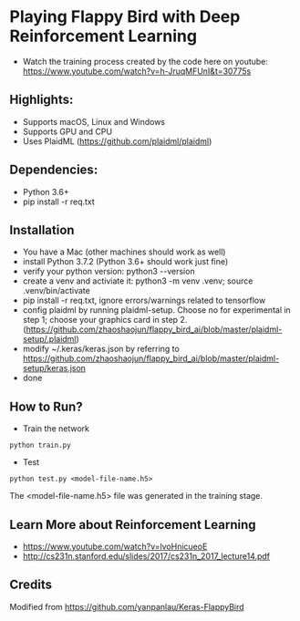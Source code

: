 # Playing Flappy Bird with Deep Reinforcement Learning
* Watch the training process created by the code here on youtube: https://www.youtube.com/watch?v=h-JruqMFUnI&t=30775s

## Highlights:
* Supports macOS, Linux and Windows
* Supports GPU and CPU
* Uses PlaidML (https://github.com/plaidml/plaidml)

## Dependencies:
* Python 3.6+
* pip install -r req.txt

## Installation
* You have a Mac (other machines should work as well)
* install Python 3.7.2 (Python 3.6+ should work just fine)
* verify your python version: python3 --version
* create a venv and activiate it: python3 -m venv .venv; source .venv/bin/activate
* pip install -r req.txt, ignore errors/warnings related to tensorflow
* config plaidml by running plaidml-setup. Choose no for experimental in step 1; choose your graphics card in step 2. (https://github.com/zhaoshaojun/flappy_bird_ai/blob/master/plaidml-setup/.plaidml)
* modify ~/.keras/keras.json by referring to https://github.com/zhaoshaojun/flappy_bird_ai/blob/master/plaidml-setup/keras.json
* done

## How to Run?

* Train the network
```
python train.py
```

* Test
```
python test.py <model-file-name.h5>
```
The <model-file-name.h5> file was generated in the training stage.

## Learn More about Reinforcement Learning
* https://www.youtube.com/watch?v=lvoHnicueoE
* http://cs231n.stanford.edu/slides/2017/cs231n_2017_lecture14.pdf

## Credits
Modified from https://github.com/yanpanlau/Keras-FlappyBird


